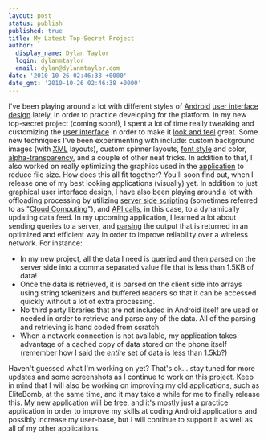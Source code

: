 ```yaml
---
layout: post
status: publish
published: true
title: My Latest Top-Secret Project
author:
  display_name: Dylan Taylor
  login: dylanmtaylor
  email: dylan@dylanmtaylor.com
date: '2010-10-26 02:46:38 +0000'
date_gmt: '2010-10-26 02:46:38 +0000'
---
```

<p>I've been playing around a lot with different styles of <a class="zem_slink" title="Android" rel="homepage" href="http://code.google.com/android/">Android</a> <a class="zem_slink" title="User interface design" rel="wikipedia" href="http://en.wikipedia.org/wiki/User_interface_design">user interface design</a> lately, in order to practice developing for the platform. In my new top-secret project (coming soon!), I spent a lot of time really tweaking and customizing the <a class="zem_slink" title="User interface" rel="wikipedia" href="http://en.wikipedia.org/wiki/User_interface">user interface</a> in order to make it <a class="zem_slink" title="Look and feel" rel="wikipedia" href="http://en.wikipedia.org/wiki/Look_and_feel">look and feel</a> great. Some new techniques I've been experimenting with include: custom background images (with <a class="zem_slink" title="XML" rel="wikipedia" href="http://en.wikipedia.org/wiki/XML">XML</a> layouts), custom spinner layouts, <a class="zem_slink" title="Font" rel="wikipedia" href="http://en.wikipedia.org/wiki/Font">font style</a> and color, <a class="zem_slink" title="Alpha compositing" rel="wikipedia" href="http://en.wikipedia.org/wiki/Alpha_compositing">alpha-transparency</a>, and a couple of other neat tricks. In addition to that, I also worked on really optimizing the graphics used in the <a class="zem_slink" title="Application software" rel="wikipedia" href="http://en.wikipedia.org/wiki/Application_software">application</a> to reduce file size. How does this all fit together? You'll soon find out, when I release one of my best looking applications (visually) yet. In addition to just graphical user interface design, I have also been playing around a lot with offloading processing by utilizing <a class="zem_slink" title="Server-side scripting" rel="wikipedia" href="http://en.wikipedia.org/wiki/Server-side_scripting">server side scripting</a> (sometimes referred to as "<a class="zem_slink" title="Cloud computing" rel="wikipedia" href="http://en.wikipedia.org/wiki/Cloud_computing">Cloud Computing</a>"), and <a class="zem_slink" title="Application programming interface" rel="wikipedia" href="http://en.wikipedia.org/wiki/Application_programming_interface">API calls</a>, in this case, to a dynamically updating data feed. In my upcoming application, I learned a lot about sending queries to a server, and <a class="zem_slink" title="Parsing" rel="wikipedia" href="http://en.wikipedia.org/wiki/Parsing">parsing</a> the output that is returned in an optimized and efficient way in order to improve reliability over a wireless network. For instance:</p>
<ul>
<li>In my new project, all the data I need is queried and then parsed on the server side into a comma separated value file that is less than 1.5KB of data!</li>
<li>Once the data is retrieved, it is parsed on the client side into arrays using string tokenizers and buffered readers so that it can be accessed quickly without a lot of extra processing.</li>
<li>No third party libraries that are not included in Android itself are used or needed in order to retrieve and parse any of the data. All of the parsing and retrieving is hand coded from scratch.</li>
<li>When a network connection is not available, my application takes advantage of a cached copy of data stored on the phone itself (remember how I said the <em>entire</em> set of data is less than 1.5kb?)</li>
</ul>
<p>Haven't guessed what I'm working on yet? That's ok... stay tuned for more updates and some screenshots as I continue to work on this project. Keep in mind that I will also be working on improving my old applications, such as EliteBomb, at the same time, and it may take a while for me to finally release this. My new application will be free, and it's mostly just a practice application in order to improve my skills at coding Android applications and possibly increase my user-base, but I will continue to support it as well as all of my other applications.</p>
